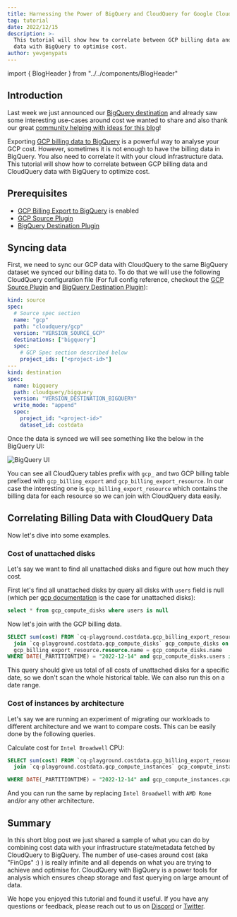 ```yaml
---
title: Harnessing the Power of BigQuery and CloudQuery for Google Cloud Cost Optimization
tag: tutorial
date: 2022/12/15
description: >-
  This tutorial will show how to correlate between GCP billing data and CloudQuery
  data with BigQuery to optimise cost.
author: yevgenypats
---
```


import { BlogHeader } from "../../components/BlogHeader"

<BlogHeader/>

## Introduction

Last week we just announced our [BigQuery destination](/blog/announcing-cloudquery-bigquery-destination) and already saw some interesting use-cases around cost we wanted to share and also thank our great [community helping with ideas for this blog](https://discord.com/channels/872925471417962546/974029056070795284/1052337892439097474)!

Exporting [GCP billing data to BigQuery](https://cloud.google.com/billing/docs/how-to/export-data-bigquery) is a powerful way to analyse your GCP cost. However, sometimes it is not enough to have the billing data in BigQuery. You also need to correlate it with your cloud infrastructure data. This tutorial will show how to correlate between GCP billing data and CloudQuery data with BigQuery to optimize cost.

## Prerequisites

- [GCP Billing Export to BigQuery](https://cloud.google.com/billing/docs/how-to/export-data-bigquery) is enabled
- [GCP Source Plugin](https://www.cloudquery.io/docs/plugins/sources/gcp/overview)
- [BigQuery Destination Plugin](https://www.cloudquery.io/docs/plugins/destinations/bigquery/overview)

## Syncing data

First, we need to sync our GCP data with CloudQuery to the same BigQuery dataset we synced our billing data to. To do that we will use the following CloudQuery configuration file (For full config reference, checkout the [GCP Source Plugin](https://www.cloudquery.io/docs/plugins/sources/gcp/overview) and [BigQuery Destination Plugin](https://www.cloudquery.io/docs/plugins/destinations/bigquery/overview)):

```yaml
kind: source
spec:
  # Source spec section
  name: "gcp"
  path: "cloudquery/gcp"
  version: "VERSION_SOURCE_GCP"
  destinations: ["bigquery"]
  spec:
    # GCP Spec section described below
    project_ids: ["<project-id>"]
---
kind: destination
spec:
  name: bigquery
  path: cloudquery/bigquery
  version: "VERSION_DESTINATION_BIGQUERY"
  write_mode: "append"
  spec:
    project_id: "<project-id>"
    dataset_id: costdata
```

Once the data is synced we will see something like the below in the BigQuery UI:

![BigQuery UI](/images/blog/analysing-gcp-cost-with-bigquery-and-cq/bigquery_billing.png)

You can see all CloudQuery tables prefix with `gcp_` and two GCP billing table prefixed with `gcp_billing_export` and `gcp_billing_export_resource`. In our case the interesting one is `gcp_billing_export_resource` which contains the billing data for each resource so we can join with CloudQuery data easily.


## Correlating Billing Data with CloudQuery Data

Now let's dive into some examples.

### Cost of unattached disks

Let's say we want to find all unattached disks and figure out how much they cost.

First let's find all unattached disks by query all disks with `users` field is null (which per [gcp documentation](https://cloud.google.com/compute/docs/reference/rest/v1/disks/get) is the case for unattached disks):


```sql
select * from gcp_compute_disks where users is null
```

Now let's join with the GCP billing data.

```sql
SELECT sum(cost) FROM `cq-playground.costdata.gcp_billing_export_resource_v1_0183D4_4E0A4D_60E401` gcp_billing_export_resource 
  join `cq-playground.costdata.gcp_compute_disks` gcp_compute_disks on 
  gcp_billing_export_resource.resource.name = gcp_compute_disks.name 
WHERE DATE(_PARTITIONTIME) = "2022-12-14" and gcp_compute_disks.users is null
```

This query should give us total of all costs of unattached disks for a specific date, so we don't scan the whole historical table. We can also run this on a date range. 

### Cost of instances by architecture

Let's say we are running an experiment of migrating our workloads to different architecture and we want to compare costs. This can be easily done by the following queries.


Calculate cost for `Intel Broadwell` CPU:

```sql
SELECT sum(cost) FROM `cq-playground.costdata.gcp_billing_export_resource_v1_0183D4_4E0A4D_60E401` gcp_billing_export_resource 
  join `cq-playground.costdata.gcp_compute_instances` gcp_compute_instances on gcp_billing_export_resource.resource.name = gcp_compute_instances.name 

WHERE DATE(_PARTITIONTIME) = "2022-12-14" and gcp_compute_instances.cpu_platform = "Intel Broadwell"
```

And you can run the same by replacing `Intel Broadwell` with `AMD Rome` and/or any other architecture.

## Summary

In this short blog post we just shared a sample of what you can do by combining cost data with your infrastructure state/metadata fetched by CloudQuery to BigQuery. The number of use-cases around cost (aka "FinOps" :) ) is really infinite and all depends on what you are trying to achieve and optimise for. CloudQuery with BigQuery is a power tools for analysis which ensures cheap storage and fast querying on large amount of data.

We hope you enjoyed this tutorial and found it useful. If you have any questions or feedback, please reach out to us on [Discord](https://discord.gg/8qZ7Y4Z) or [Twitter](https://twitter.com/cloudqueryio).




